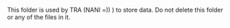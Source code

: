 This folder is used by TRA (NANI =)) ) to store data. Do not delete this folder or any of the files in it.
